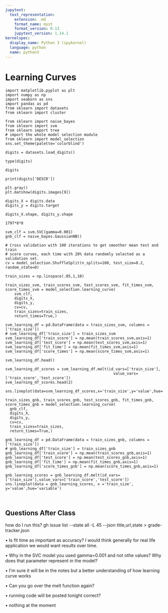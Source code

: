 ```yaml
---
jupytext:
  text_representation:
    extension: .md
    format_name: myst
    format_version: 0.13
    jupytext_version: 1.14.1
kernelspec:
  display_name: Python 3 (ipykernel)
  language: python
  name: python3
---
```


# Learning Curves

```{code-cell} ipython3
import matplotlib.pyplot as plt
import numpy as np
import seaborn as sns
import pandas as pd
from sklearn import datasets
from sklearn import cluster

from sklearn import naive_bayes
from sklearn import svm
from sklearn import tree
# import the whole model selection module
from sklearn import model_selection
sns.set_theme(palette='colorblind')
```

```{code-cell} ipython3
digits = datasets.load_digits()
```

```{code-cell} ipython3
type(digits)
```

```{code-cell} ipython3
digits
```

```{code-cell} ipython3
print(digits['DESCR'])
```

```{code-cell} ipython3
plt.gray()
plt.matshow(digits.images[9])
```

```{code-cell} ipython3
digits_X = digits.data
digits_y = digits.target
```

```{code-cell} ipython3
digits_X.shape, digits_y.shape
```

```{code-cell} ipython3
1797*8*8
```

```{code-cell} ipython3
svm_clf = svm.SVC(gamma=0.001)
gnb_clf = naive_bayes.GaussianNB()
```

```{code-cell} ipython3
# Cross validation with 100 iterations to get smoother mean test and train
# score curves, each time with 20% data randomly selected as a validation set.
cv = model_selection.ShuffleSplit(n_splits=100, test_size=0.2, random_state=0)
```

```{code-cell} ipython3
train_sizes = np.linspace(.05,1,10)

train_sizes_svm, train_scores_svm, test_scores_svm, fit_times_svm, score_times_svm = model_selection.learning_curve(
    svm_clf,
    digits_X,
    digits_y,
    cv=cv,
    train_sizes=train_sizes,
    return_times=True,)
```

```{code-cell} ipython3
svm_learning_df = pd.DataFrame(data = train_sizes_svm, columns = ['train_size'])
# svm_learning_df['train_size'] = train_sizes_svm
svm_learning_df['train_score'] = np.mean(train_scores_svm,axis=1)
svm_learning_df['test_score'] = np.mean(test_scores_svm,axis=1)
svm_learning_df['fit_time'] = np.mean(fit_times_svm,axis=1)
svm_learning_df['score_times'] = np.mean(score_times_svm,axis=1)
```

```{code-cell} ipython3
svm_learning_df.head()
```

```{code-cell} ipython3
svm_learning_df_scores = svm_learning_df.melt(id_vars=['train_size'],
                                                value_vars=['train_score','test_score'])
svm_learning_df_scores.head(2)
```

```{code-cell} ipython3
sns.lineplot(data=svm_learning_df_scores,x='train_size',y='value',hue='variable')
```

```{code-cell} ipython3
train_sizes_gnb, train_scores_gnb, test_scores_gnb, fit_times_gnb, score_times_gnb = model_selection.learning_curve(
  gnb_clf,
  digits_X,
  digits_y,
  cv=cv,
  train_sizes=train_sizes,
  return_times=True,)
```

```{code-cell} ipython3
gnb_learning_df = pd.DataFrame(data = train_sizes_gnb, columns = ['train_size'])
# gnb_learning_df['train_size'] = train_sizes_gnb
gnb_learning_df['train_score'] = np.mean(train_scores_gnb,axis=1)
gnb_learning_df['test_score'] = np.mean(test_scores_gnb,axis=1)
gnb_learning_df['fit_time'] = np.mean(fit_times_gnb,axis=1)
gnb_learning_df['score_times_gnb'] = np.mean(score_times_gnb,axis=1)
```

```{code-cell} ipython3
gnb_learning_scores = gnb_learning_df.melt(id_vars=['train_size'],value_vars=['train_score','test_score'])
sns.lineplot(data = gnb_learning_scores, x ='train_size', y='value',hue='variable')
```

```{code-cell} ipython3

```

```{code-cell} ipython3

```

## Questions After Class

how do I run this? gh issue list --state all -L 45 --json title,url,state > grade-tracker.json

• Is fit time as important as accuracy? I would think generally for real life application we would want results over time.

• Why in the SVC model you used gamma=0.001 and not othe values? Why does that parameter represent in the model?

• I'm sure it will be in the notes but a better understanding of how learning curve works

• Can you go over the melt function again?

• running code will be posted tonight correct?

• nothing at the moment
